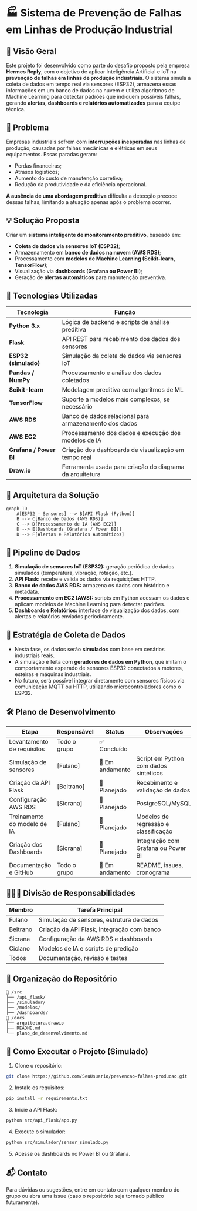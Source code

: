 
# 🏭 Sistema de Prevenção de Falhas em Linhas de Produção Industrial

## 📌 Visão Geral

Este projeto foi desenvolvido como parte do desafio proposto pela empresa **Hermes Reply**, com o objetivo de aplicar Inteligência Artificial e IoT na **prevenção de falhas em linhas de produção industriais**. O sistema simula a coleta de dados em tempo real via sensores (ESP32), armazena essas informações em um banco de dados na nuvem e utiliza algoritmos de Machine Learning para detectar padrões que indiquem possíveis falhas, gerando **alertas, dashboards e relatórios automatizados** para a equipe técnica.

## 🎯 Problema

Empresas industriais sofrem com **interrupções inesperadas** nas linhas de produção, causadas por falhas mecânicas e elétricas em seus equipamentos. Essas paradas geram:

- Perdas financeiras;
- Atrasos logísticos;
- Aumento do custo de manutenção corretiva;
- Redução da produtividade e da eficiência operacional.

**A ausência de uma abordagem preditiva** dificulta a detecção precoce dessas falhas, limitando a atuação apenas após o problema ocorrer.

## 💡 Solução Proposta

Criar um **sistema inteligente de monitoramento preditivo**, baseado em:

- **Coleta de dados via sensores IoT (ESP32)**;
- Armazenamento em **banco de dados na nuvem (AWS RDS)**;
- Processamento com **modelos de Machine Learning (Scikit-learn, TensorFlow)**;
- Visualização via **dashboards (Grafana ou Power BI)**;
- Geração de **alertas automáticos** para manutenção preventiva.

## 🧰 Tecnologias Utilizadas

| Tecnologia        | Função                                                             |
|------------------|--------------------------------------------------------------------|
| **Python 3.x**    | Lógica de backend e scripts de análise preditiva                  |
| **Flask**         | API REST para recebimento dos dados dos sensores                  |
| **ESP32 (simulado)** | Simulação da coleta de dados via sensores IoT                    |
| **Pandas / NumPy**| Processamento e análise dos dados coletados                       |
| **Scikit-learn**  | Modelagem preditiva com algoritmos de ML                          |
| **TensorFlow**    | Suporte a modelos mais complexos, se necessário                   |
| **AWS RDS**       | Banco de dados relacional para armazenamento dos dados            |
| **AWS EC2**       | Processamento dos dados e execução dos modelos de IA              |
| **Grafana / Power BI** | Criação dos dashboards de visualização em tempo real         |
| **Draw.io**       | Ferramenta usada para criação do diagrama da arquitetura          |

## 🧠 Arquitetura da Solução

```
graph TD
    A[ESP32 - Sensores] --> B[API Flask (Python)]
    B --> C[Banco de Dados (AWS RDS)]
    C --> D[Processamento de IA (AWS EC2)]
    D --> E[Dashboards (Grafana / Power BI)]
    D --> F[Alertas e Relatórios Automáticos]
```

## 🔁 Pipeline de Dados

1. **Simulação de sensores IoT (ESP32):** geração periódica de dados simulados (temperatura, vibração, rotação, etc.).
2. **API Flask:** recebe e valida os dados via requisições HTTP.
3. **Banco de dados AWS RDS:** armazena os dados com histórico e metadata.
4. **Processamento em EC2 (AWS):** scripts em Python acessam os dados e aplicam modelos de Machine Learning para detectar padrões.
5. **Dashboards e Relatórios:** interface de visualização dos dados, com alertas e relatórios enviados periodicamente.

## 🔎 Estratégia de Coleta de Dados

- Nesta fase, os dados serão **simulados** com base em cenários industriais reais.
- A simulação é feita com **geradores de dados em Python**, que imitam o comportamento esperado de sensores ESP32 conectados a motores, esteiras e máquinas industriais.
- No futuro, será possível integrar diretamente com sensores físicos via comunicação MQTT ou HTTP, utilizando microcontroladores como o ESP32.

## 🛠️ Plano de Desenvolvimento

| Etapa                            | Responsável            | Status     | Observações                     |
|----------------------------------|------------------------|------------|----------------------------------|
| Levantamento de requisitos       | Todo o grupo           | ✅ Concluído |                                  |
| Simulação de sensores            | [Fulano]               | 🔄 Em andamento | Script em Python com dados sintéticos |
| Criação da API Flask             | [Beltrano]             | 🔲 Planejado | Recebimento e validação de dados |
| Configuração AWS RDS             | [Sicrana]              | 🔲 Planejado | PostgreSQL/MySQL                 |
| Treinamento do modelo de IA      | [Fulano]               | 🔲 Planejado | Modelos de regressão e classificação |
| Criação dos Dashboards           | [Sicrana]              | 🔲 Planejado | Integração com Grafana ou Power BI |
| Documentação e GitHub            | Todo o grupo           | 🔄 Em andamento | README, issues, cronograma       |

## 🧑‍🤝‍🧑 Divisão de Responsabilidades

| Membro     | Tarefa Principal                              |
|------------|-----------------------------------------------|
| Fulano     | Simulação de sensores, estrutura de dados     |
| Beltrano   | Criação da API Flask, integração com banco    |
| Sicrana    | Configuração da AWS RDS e dashboards          |
| Ciclano    | Modelos de IA e scripts de predição           |
| Todos      | Documentação, revisão e testes                |

## 📂 Organização do Repositório

```
📁 /src
├── /api_flask/
├── /simulador/
├── /modelos/
├── /dashboards/
📁 /docs
├── arquitetura.drawio
├── README.md
└── plano_de_desenvolvimento.md
```

## 📎 Como Executar o Projeto (Simulado)

1. Clone o repositório:
```bash
git clone https://github.com/SeuUsuario/prevencao-falhas-producao.git
```

2. Instale os requisitos:
```bash
pip install -r requirements.txt
```

3. Inicie a API Flask:
```bash
python src/api_flask/app.py
```

4. Execute o simulador:
```bash
python src/simulador/sensor_simulado.py
```

5. Acesse os dashboards no Power BI ou Grafana.


## 📬 Contato

Para dúvidas ou sugestões, entre em contato com qualquer membro do grupo ou abra uma issue (caso o repositório seja tornado público futuramente).
